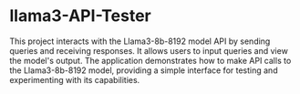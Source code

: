 # llama3-API-Tester
This project interacts with the Llama3-8b-8192 model API by sending queries and receiving responses. It allows users to input queries and view the model's output. The application demonstrates how to make API calls to the Llama3-8b-8192 model, providing a simple interface for testing and experimenting with its capabilities.
